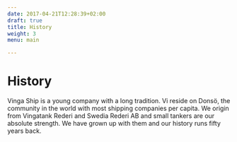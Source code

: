 ```yaml
---
date: 2017-04-21T12:28:39+02:00
draft: true
title: History
weight: 3
menu: main

---
```


# History

Vinga Ship is a young company with a long tradition. Vi reside on Donsö, the community in the world with most shipping companies per capita. We origin from Vingatank Rederi and Swedia Rederi AB and small tankers are our absolute strength. We have grown up with them and our history runs fifty years back.
